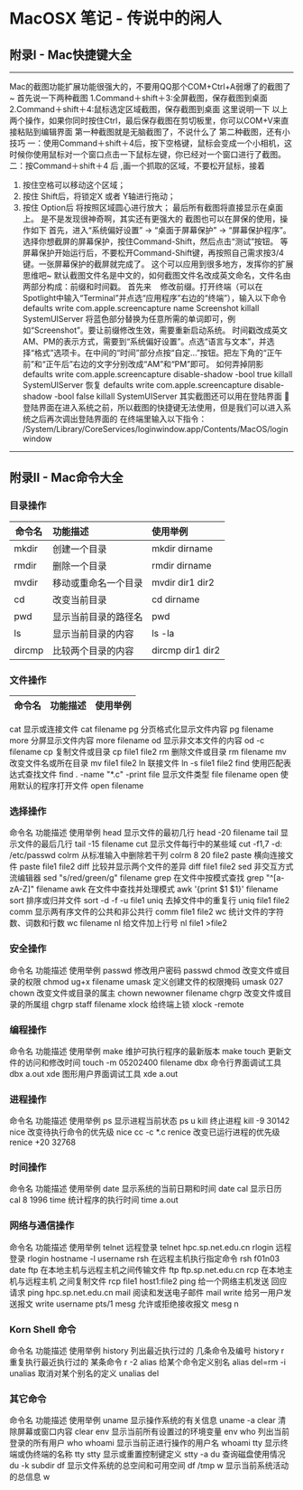 # MacOSX 笔记 - 传说中的闲人

## 附录I - Mac快捷键大全
***
Mac的截图功能扩展功能很强大的，不要用QQ那个COM+Ctrl+A弱爆了的截图了~
首先说一下两种截图
1.Command＋shift＋3:全屏截图，保存截图到桌面
2.Command＋shift＋4:鼠标选定区域截图，保存截图到桌面
这里说明一下
以上两个操作，如果你同时按住Ctrl，最后保存截图在剪切板里，你可以COM+V来直接粘贴到编辑界面
第一种截图就是无脑截图了，不说什么了
第二种截图，还有小技巧
一：使用Command＋shift＋4后，按下空格键，鼠标会变成一个小相机，这时候你使用鼠标对一个窗口点击一下鼠标左键，你已经对一个窗口进行了截图。
二：按Command＋shift＋4 后 ,画一个抓取的区域，不要松开鼠标，接着
1. 按住空格可以移动这个区域；
2. 按住 Shift后，将锁定X 或者 Y轴进行拖动；
3. 按住 Option后 将按照区域圆心进行放大；
最后所有截图将直接显示在桌面上。
是不是发现很神奇啊，其实还有更强大的
截图也可以在屏保的使用，操作如下
首先，进入“系统偏好设置” -> “桌面于屏幕保护” -> “屏幕保护程序”。选择你想截屏的屏幕保护，按住Command-Shift，然后点击“测试”按钮。
等屏幕保护开始运行后，不要松开Command-Shift键，再按照自己需求按3/4键。一张屏幕保护的截屏就完成了。
这个可以应用到很多地方，发挥你的扩展思维吧~
默认截图文件名是中文的，如何截图文件名改成英文命名，文件名由两部分构成：前缀和时间戳。
首先来    修改前缀。打开终端（可以在Spotlight中输入“Terminal”并点选“应用程序”右边的“终端”），输入以下命令
defaults write com.apple.screencapture name Screenshot
killall SystemUIServer
将蓝色部分替换为任意所需的单词即可，例如“Screenshot”。要让前缀修改生效，需要重新启动系统。
时间戳改成英文AM、PM的表示方式，需要到“系统偏好设置”。点选“语言与文本”，并选择“格式”选项卡。在中间的“时间”部分点按“自定…”按钮。把左下角的“正午前”和“正午后”右边的文字分别改成“AM”和“PM”即可。
如何弄掉阴影
defaults write com.apple.screencapture disable-shadow -bool true
killall SystemUIServer
恢复
defaults write com.apple.screencapture disable-shadow -bool false
killall SystemUIServer
其实截图还可以用在登陆界面
登陆界面在进入系统之前，所以截图的快捷键无法使用，但是我们可以进入系统之后再次调出登陆界面的
在终端里输入以下指令：
/System/Library/CoreServices/loginwindow.app/Contents/MacOS/loginwindow
***



## 附录II - Mac命令大全

### 目录操作
| 命令名	| 功能描述 | 使用举例 |
| ----- | :------ | :----- |
| mkdir | 创建一个目录 | mkdir dirname |
| rmdir	| 删除一个目录 | rmdir dirname |
| mvdir	| 移动或重命名一个目录 | mvdir dir1 dir2 |
| cd | 改变当前目录 | cd dirname |
| pwd | 显示当前目录的路径名 | pwd |
| ls | 显示当前目录的内容 | ls -la |
| dircmp | 比较两个目录的内容 | dircmp dir1 dir2 |
### 文件操作
| 命令名	| 功能描述 | 使用举例 |
| ----- | :------ | :----- |
cat	显示或连接文件	cat filename
pg	分页格式化显示文件内容	pg filename
more	分屏显示文件内容	more filename
od	显示非文本文件的内容	od -c filename
cp	复制文件或目录	cp file1 file2
rm	删除文件或目录	rm filename
mv	改变文件名或所在目录	mv file1 file2
ln	联接文件	ln -s file1 file2
find	使用匹配表达式查找文件	find . -name "*.c" -print
file	显示文件类型	file filename
open	使用默认的程序打开文件	open filename
### 选择操作
命令名	功能描述	使用举例
head	显示文件的最初几行	head -20 filename
tail	显示文件的最后几行	tail -15 filename
cut	显示文件每行中的某些域	cut -f1,7 -d: /etc/passwd
colrm	从标准输入中删除若干列	colrm 8 20 file2
paste	横向连接文件	paste file1 file2
diff	比较并显示两个文件的差异	diff file1 file2
sed	非交互方式流编辑器	sed "s/red/green/g" filename
grep	在文件中按模式查找	grep "^[a-zA-Z]" filename
awk	在文件中查找并处理模式	awk '{print $1 $1}' filename
sort	排序或归并文件	sort -d -f -u file1
uniq	去掉文件中的重复行	uniq file1 file2
comm	显示两有序文件的公共和非公共行	comm file1 file2
wc	统计文件的字符数、词数和行数	wc filename
nl	给文件加上行号	nl file1 >file2
### 安全操作
命令名	功能描述	使用举例
passwd	修改用户密码	passwd
chmod	改变文件或目录的权限	chmod ug+x filename
umask	定义创建文件的权限掩码	umask 027
chown	改变文件或目录的属主	chown newowner filename
chgrp	改变文件或目录的所属组	chgrp staff filename
xlock	给终端上锁	xlock -remote
### 编程操作
命令名	功能描述	使用举例
make	维护可执行程序的最新版本	make
touch	更新文件的访问和修改时间	touch -m 05202400 filename
dbx	命令行界面调试工具	dbx a.out
xde	图形用户界面调试工具	xde a.out
### 进程操作
命令名	功能描述	使用举例
ps	显示进程当前状态	ps u
kill	终止进程	kill -9 30142
nice	改变待执行命令的优先级	nice cc -c *.c
renice	改变已运行进程的优先级	renice +20 32768
### 时间操作
命令名	功能描述	使用举例
date	显示系统的当前日期和时间	date
cal	显示日历	cal 8 1996
time	统计程序的执行时间	time a.out
### 网络与通信操作
命令名	功能描述	使用举例
telnet	远程登录	telnet hpc.sp.net.edu.cn
rlogin	远程登录	rlogin hostname -l username
rsh	在远程主机执行指定命令	rsh f01n03 date
ftp	在本地主机与远程主机之间传输文件	ftp ftp.sp.net.edu.cn
rcp	在本地主机与远程主机 之间复制文件	rcp file1 host1:file2
ping	给一个网络主机发送 回应请求	ping hpc.sp.net.edu.cn
mail	阅读和发送电子邮件	mail
write	给另一用户发送报文	write username pts/1
mesg	允许或拒绝接收报文	mesg n
### Korn Shell 命令
命令名	功能描述	使用举例
history	列出最近执行过的 几条命令及编号	history
r	重复执行最近执行过的 某条命令	r -2
alias	给某个命令定义别名	alias del=rm -i
unalias	取消对某个别名的定义	unalias del
### 其它命令
命令名	功能描述	使用举例
uname	显示操作系统的有关信息	uname -a
clear	清除屏幕或窗口内容	clear
env	显示当前所有设置过的环境变量	env
who	列出当前登录的所有用户	who
whoami	显示当前正进行操作的用户名	whoami
tty	显示终端或伪终端的名称	tty
stty	显示或重置控制键定义	stty -a
du	查询磁盘使用情况	du -k subdir
df	显示文件系统的总空间和可用空间	df /tmp
w	显示当前系统活动的总信息	w
